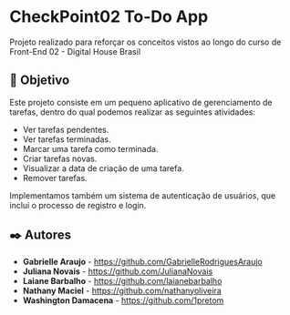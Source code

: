 # CheckPoint02 To-Do App 

Projeto realizado para reforçar os conceitos vistos ao longo do curso de Front-End 02 - Digital House Brasil

## 📌  Objetivo

Este projeto consiste em um pequeno aplicativo de gerenciamento de tarefas, dentro do qual podemos realizar as seguintes atividades:
* Ver tarefas pendentes.
* Ver tarefas terminadas.
* Marcar uma tarefa como terminada.
* Criar tarefas novas.
* Visualizar a data de criação de uma tarefa.
* Remover tarefas.

Implementamos também um sistema de autenticação de usuários, que inclui o processo de registro e login.


## ✒️ Autores

* **Gabrielle Araujo** - https://github.com/GabrielleRodriguesAraujo
* **Juliana Novais** - https://github.com/JulianaNovais
* **Laiane Barbalho** - https://github.com/laianebarbalho
* **Nathany Maciel** - https://github.com/nathanyoliveira
* **Washington Damacena** - https://github.com/1pretom


